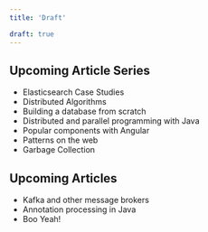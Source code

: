 ```yaml
---
title: 'Draft'

draft: true
---
```


## Upcoming Article Series

- Elasticsearch Case Studies
- Distributed Algorithms
- Building a database from scratch
- Distributed and parallel programming with Java
- Popular components with Angular
- Patterns on the web
- Garbage Collection

## Upcoming Articles

- Kafka and other message brokers
- Annotation processing in Java
- Boo Yeah!
